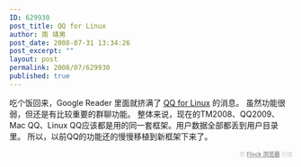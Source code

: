 ```yaml
---
ID: 629930
post_title: QQ for Linux
author: 南 靖男
post_date: 2008-07-31 13:34:26
post_excerpt: ""
layout: post
permalink: 2008/07/629930
published: true
---
```

吃个饭回来，Google Reader 里面就挤满了 <a href="http://im.qq.com/qq/linux/">QQ for Linux</a> 的消息。
虽然功能很弱，但还是有比较重要的群聊功能。
整体来说，现在的TM2008、QQ2009、Mac QQ、Linux QQ应该都是用的同一套框架。用户数据全部都丢到用户目录里。
所以，以前QQ的功能还的慢慢移植到新框架下来了。
   <div class="flockcredit" style="text-align: right; color: #CCC; font-size: x-small;">用 <a href="http://www.flock.com/blogged-with-flock" style="color: #999; font-weight: bold;" target="_new" title="Flock Browser">Flock 浏览器</a> 创建</div>